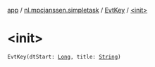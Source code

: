 [app](../../index.md) / [nl.mpcjanssen.simpletask](../index.md) / [EvtKey](index.md) / [&lt;init&gt;](.)

# &lt;init&gt;

`EvtKey(dtStart: `[`Long`](https://kotlinlang.org/api/latest/jvm/stdlib/kotlin/-long/index.html)`, title: `[`String`](https://kotlinlang.org/api/latest/jvm/stdlib/kotlin/-string/index.html)`)`
